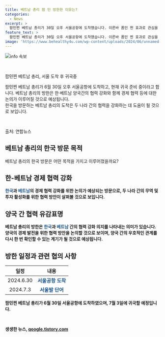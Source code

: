 ```yaml
---
title: 베트남 총리 팜 민 방한한 이유는?
categories:
  - News
excerpt: >
  팜민찐 베트남 총리가 30일 오후 서울공항에 도착했습니다. 이른바 폼민 찐 효과로 관심을 받고 있는 그의 방한 일정이 기대되고 있습니다.
feature_text: >
  팜민찐 베트남 총리가 30일 오후 서울공항에 도착했습니다. 이른바 폼민 찐 효과로 관심을 받고 있는 그의 방한 일정이 기대되고 있습니다.
image: 'https://www.behealthy4u.com/wp-content/uploads/2024/06/unnamed-file.png'
---
```


<p><img src="https://www.behealthy4u.com/wp-content/uploads/2024/06/unnamed-file.png" alt="info 속보" /></p>

<p data-ke-size="size16">&nbsp;</p>

<p>팜민찐 베트남 총리, 서울 도착 후 귀국중</p>

<p>팜민찐 베트남 총리가 6월 30일 오후 서울공항에 도착하고, 현재 귀국 준비 중이라고 합니다. 베트남 총리의 방한은 한·베트남 양국간의 협력 강화와 함께 경제 협력 등에 대한 논의가 이루어질 것으로 예상됩니다.<br>
한국을 방문하는 베트남 총리의 도착은 두 나라 간의 협력을 강화하는 데 도움이 될 것으로 보입니다.</p>

<p data-ke-size="size16">&nbsp;</p>

<p>출처: 연합뉴스</p>

<h2 data-ke-size="size26">베트남 총리의 한국 방문 목적</h2>

<p>베트남 총리의 한국 방문은 어떤 목적을 가지고 이루어졌을까요?</p>

<h2 data-ke-size="size26">한-베트남 경제 협력 강화</h2>

<p><b><span style="color: #1a5490;">한국</span><b>과 <b><span style="color: #1a5490;">베트남</span><b>의 경제 협력 강화를 위한 논의가 예상</b>되는 방문</b>으로, 두 나라 간의 무역 및 투자 활성화를 위한 협력 방안이 살펴볼 것으로 보입니다.</p>

<h2 data-ke-size="size26">양국 간 협력 유감표명</h2>

<p>베트남 총리의 방한은 <b><span style="color: #1a5490;">한국</span><b>과 <b><span style="color: #1a5490;">베트남</span><b> 간의 협력 강화 의지를 나타내는 의미가 있습니다.</b> 양국의 경제 발전을 위한 협력 방안을 논의할 것으로 보이며, 양국 간의 우호적인 관계를 다시 한 번 확인할 수 있는 계기가 될 것으로 예상됩니다.</p>

<h2 data-ke-size="size26">방한 일정과 관련 협의 사항</h2>

<table>
<thead>
<tr>
<th style="text-align: center;">일정</th>
<th style="text-align: center;">내용</th>
</tr>
</thead>
<tbody>
<tr>
<td style="text-align: center;">2024.6.30</td>
<td style="text-align: center;"><b><span style="color: #1a5490;">서울공항 도착</span><b></td>
</tr>
<tr>
<td style="text-align: center;">2024.7.3</td>
<td style="text-align: center;"><b><span style="color: #1a5490;">서울발 단어</span><b></td>
</tr>
</tbody>
</table>

<p>팜민찐 베트남 총리가 6월 30일 서울공항에 도착하였으며, 7월 3일에 귀국할 예정입니다.</p>

<p data-ke-size="size16">&nbsp;</p>
생생한 뉴스, <a href="https://qoogle.tistory.com" rel="dofollow">qoogle.tistory.com</a>


